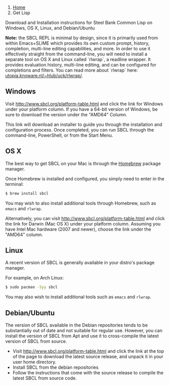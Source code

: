 <ol class="breadcrumb">
  <li><a href="/">Home</a></li>
  <li class="active">Get Lisp</li>
</ol>

Download and Installation instructions for Steel Bank Common Lisp on Windows, OS X, Linux, and Debian/Ubuntu

<div class="alert alert-info">
  <p>
    <strong>Note:</strong> the SBCL REPL is minimal by design, since it is primarily used from within Emacs+SLIME which provides its own custom prompt, history, completion, multi-line editing capabilities, and more.  In order to use it effectively straight from the command-line, you will need to install a separate tool on OS X and Linux called `rlwrap`, a readline wrapper. It provides evaluation history, multi-line editing, and can be configured for completions and filters.  You can read more about `rlwrap` here: <a href="http://utopia.knoware.nl/~hlub/uck/rlwrap/" target="_blank">utopia.knoware.nl/~hlub/uck/rlwrap/</a>.
  </p>
</div>

## Windows

Visit <http://www.sbcl.org/platform-table.html> and click the link for Windows under your platform column.  If you have a 64-bit version of Windows, be sure to download the version under the "AMD64" Column.

This link will download an installer to guide you through the installation and configuration process.  Once completed, you can run SBCL through the command-line, PowerShell, or from the Start Menu.

## OS X

The best way to get SBCL on your Mac is through the [Homebrew](http://brew.sh/#install) package manager.

Once Homebrew is installed and configured, you simply need to enter in the terminal:

```sh
$ brew install sbcl
```

You may wish to also install additional tools through Homebrew, such as `emacs` and `rlwrap`.

Alternatively, you can visit <http://www.sbcl.org/platform-table.html> and click the link for Darwin (Mac OS X) under your platform column.  Assuming you have Intel Mac hardware (2007 and newer), choose the link under the "AMD64" column.

## Linux

A recent version of SBCL is generally available in your distro's package manager.

For example, on Arch Linux:

```sh
$ sudo pacman -Syy sbcl
```

You may also wish to install additional tools such as `emacs` and `rlwrap`.

## Debian/Ubuntu

The version of SBCL available in the Debian repositories tends to be substantially out of date and not suitable for regular use.  However, you can install the version of SBCL from Apt and use it to cross-compile the latest version of SBCL from source.

* Visit <http://www.sbcl.org/platform-table.html> and click the link at the top of the page to download the latest source release, and unpack it in your user home directory.
* Install SBCL from the debian repositories
* Follow the instructions that come with the source release to compile the latest SBCL from source code.
